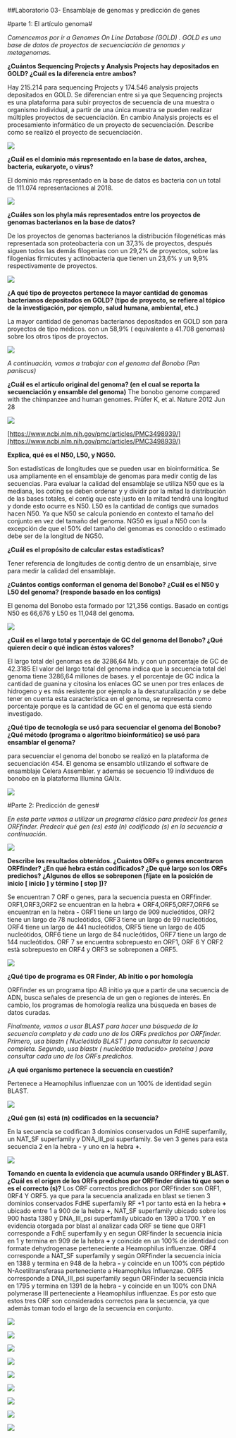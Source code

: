 ##Laboratorio 03- Ensamblaje de genomas y predicción de genes

#parte 1: El artículo genoma#

*Comencemos por ir a Genomes On Line Database (GOLD) . GOLD es una base de datos de proyectos de secuenciación de genomas y metagenomas.*

**¿Cuántos Sequencing Projects y Analysis Projects hay depositados en GOLD? ¿Cuál es la diferencia entre ambos?**

Hay 215.214 para sequencing Projects y 174.546 analysis projects depositados en GOLD.
Se diferencian entre si ya que Sequencing projects es una plataforma para subir proyectos de secuencia de una muestra o organismo individual, a partir de una única muestra se pueden realizar múltiples proyectos de secuenciación.
En cambio Analysis projects es el procesamiento informático de un proyecto de secuenciación. Describe como se realizó el proyecto de secuenciación.

![](https://github.com/bvaras1294/labbioinf2/blob/master/bioinf3/Captura23.PNG?raw=true)

**¿Cuál es el dominio más representado en la base de datos, archea, bacteria, eukaryote, o virus?**

El dominio más representado en la base de datos es bacteria  con un total de 111.074 representaciones al 2018. 

![](https://github.com/bvaras1294/labbioinf2/blob/master/bioinf3/Captura24.PNG?raw=true)

**¿Cuáles son los phyla más representados entre los proyectos de genomas bacterianos en la base de datos?**

De los proyectos de genomas bacterianos la distribución filogenéticas más representada son proteobacteria con un 37,3% de proyectos, después siguen todos las demás filogenias con un 29,2% de proyectos, sobre las filogenias firmicutes y actinobacteria que tienen un 23,6% y un 9,9% respectivamente de proyectos.

![](https://github.com/bvaras1294/labbioinf2/blob/master/bioinf3/Captura25.PNG?raw=true)
 
**¿A qué tipo de proyectos pertenece la mayor cantidad de genomas bacterianos depositados en GOLD? (tipo de proyecto, se refiere al tópico de la investigación, por ejemplo, salud humana, ambiental, etc.)**

La mayor cantidad de genomas bacterianos depositados en GOLD son para proyectos de tipo médicos. con un 58,9% ( equivalente a 41.708 genomas) sobre los otros tipos de proyectos. 

![](https://github.com/bvaras1294/labbioinf2/blob/master/bioinf3/Captura26.PNG?raw=true)

*A continuación, vamos a trabajar con el genoma del Bonobo (Pan paniscus)*

**¿Cuál es el artículo original del genoma? (en el cual se reporta la secuenciación y ensamble del genoma)**
The bonobo genome compared with the chimpanzee and human genomes. Prüfer K, et al. Nature 2012 Jun 28

![](https://github.com/bvaras1294/labbioinf2/blob/master/bioinf3/Captura.JPG?raw=true)

[https://www.ncbi.nlm.nih.gov/pmc/articles/PMC3498939/](https://www.ncbi.nlm.nih.gov/pmc/articles/PMC3498939/)

**Explica, qué es el N50, L50, y NG50.**

Son estadísticas de longitudes que se pueden usar en bioinformática. Se usa ampliamente en el ensamblaje de genomas para medir contig de las secuencias. 
Para evaluar la calidad del ensamblaje se utiliza N50 que es la mediana, los coting se deben ordenar y y dividir por la mitad la distribución de las bases totales, el contig que este justo en la mitad tendrá una longitud y donde esto ocurre es N50.
L50 es la cantidad de contigs que sumados hacen N50. 
Ya que N50 se calcula poniendo en contexto el tamaño del conjunto en vez del tamaño del genoma. NG50 es igual a N50 con la excepción de que el 50% del tamaño del genomas es conocido o estimado debe ser de la longitud de NG50.

**¿Cuál es el propósito de calcular estas estadísticas?**

Tener referencia de longitudes de contig dentro de un ensamblaje, sirve para medir la calidad del ensamblaje. 

**¿Cuántos contigs conforman el genoma del Bonobo? ¿Cuál es el N50 y L50 del genoma? (responde basado en los contigs)**

El genoma del Bonobo esta formado por 121,356 contigs. Basado en contigs N50 es 66,676 y L50 es 11,048 del genoma. 

![](https://github.com/bvaras1294/labbioinf2/blob/master/bioinf3/Captura28.PNG?raw=true)

**¿Cuál es el largo total y porcentaje de GC del genoma del Bonobo? ¿Qué quieren decir o qué indican éstos valores?**

El largo total del genomas es de 3286,64 Mb. y con un porcentaje de GC de 42.3185
El valor del largo total del genoma indica que la secuencia total del genoma tiene 3286,64 millones de bases. y el porcentaje de GC indica la cantidad de guanina y citosina los enlaces GC se unen por tres enlaces de hidrogeno y es más resistente por ejemplo a la desnaturalización y se debe tener en cuenta esta característica en el genoma, se representa como porcentaje porque es la cantidad de GC en el genoma que está siendo investigado.

**¿Qué tipo de tecnología se usó para secuenciar el genoma del Bonobo? ¿Qué método (programa o algorítmo bioinformático) se usó para ensamblar el genoma?**

para secuenciar el genoma del bonobo se realizó en la plataforma de secuenciación 454. El genoma se ensamblo utilizando el software de ensamblaje Celera Assembler. y además se secuencio 19 individuos de bonobo en la plataforma Illumina GAIIx. 

![](https://github.com/bvaras1294/labbioinf2/blob/master/bioinf3/Captura29.PNG?raw=true)

#Parte 2: Predicción de genes#

*En esta parte vamos a utilizar un programa clásico para predecir los genes ORFfinder.*
*Predecir qué gen (es) está (n) codificado (s) en la secuencia a continuación.*

![](https://github.com/bvaras1294/labbioinf2/blob/master/bioinf3/Captura30.PNG?raw=true)

**Describe los resultados obtenidos. ¿Cuántos ORFs o genes encontraron ORFfinder? ¿En qué hebra están codificados? ¿De qué largo son los ORFs predichos? ¿Algunos de ellos se sobreponen (fíjate en la posición de inicio [ inicio ] y término [ stop ])?**

Se encuentran 7 ORF o genes, para la secuencia puesta en ORFfinder.
ORF1,ORF3,ORF2 se encuentran en la hebra **+**
ORF4,ORF5,ORF7,ORF6 se encuentran en la hebra **-**
ORF1 tiene un largo de 909 nucleótidos, ORF2 tiene un largo de 78 nucleótidos, ORF3 tiene un largo de 99 nucleótidos, ORF4 tiene un largo de 441 nucleótidos, ORF5 tiene un largo de 405 nucleótidos, ORF6 tiene un largo de 84 nucleótidos, ORF7 tiene un largo de 144 nucleótidos. 
ORF 7 se encuentra sobrepuesto en ORF1, ORF 6 Y ORF2 està sobrepuesto en ORF4 y ORF3 se sobreponen a ORF5.

![](https://github.com/bvaras1294/labbioinf2/blob/master/bioinf3/Captura31.PNG?raw=true)

**¿Qué tipo de programa es OR Finder, Ab initio o por homología**

ORFfinder es un programa tipo AB initio ya que a partir de una secuencia de ADN, busca señales de presencia de un gen o regiones de interés. En cambio, los programas de homología realiza una búsqueda en bases de datos curadas. 

*Finalmente, vamos a usar BLAST para hacer una búsqueda de la secuencia completa y de cada uno de los ORFs predichos por ORFfinder.* *Primero, usa blastn ( Nucleótido BLAST ) para consultar la secuencia completa. Segundo, usa blastx ( nucleótido traducido> proteína ) para consultar cada uno de los ORFs predichos.*

 **¿A qué organismo pertenece la secuencia en cuestión?**

Pertenece a Heamophilus influenzae con un 100% de identidad según BLAST.

![](https://github.com/bvaras1294/labbioinf2/blob/master/bioinf3/Capturasada%C3%B1sldka.JPG?raw=true)

**¿Qué gen (s) está (n) codificados en la secuencia?**

En la secuencia se codifican 3 dominios conservados un FdHE superfamily, un NAT_SF superfamily y DNA_III_psi superfamily. Se ven 3 genes para esta secuencia 2 en la hebra **-** y uno en la hebra **+**. 

![](https://github.com/bvaras1294/labbioinf2/blob/master/bioinf3/Captura6.JPG?raw=true)

**Tomando en cuenta la evidencia que acumula usando ORFfinder y BLAST. ¿Cuál es el origen de los ORFs predichos por ORFfinder dirías tú que son o es el correcto (s)?** 
Los ORF correctos predichos por ORFfinder son ORF1, 0RF4 Y ORF5.
ya que para la secuencia analizada en blast se tienen 3 dominios conservados FdHE superfamily RF +1 por tanto está en la hebra **+** ubicado entre 1 a 900  de la hebra **+**, NAT_SF superfamily ubicado sobre los 900 hasta 1380  y DNA_III_psi superfamily ubicado en 1390 a 1700. 
Y en evidencia otorgada por blast al analizar cada ORF se tiene que ORF1 corresponde a FdhE superfamily y en segun ORFfinder la secuencia inicia en 1 y termina en 909 de la hebra **+** y coincide en un 100% de identidad con formate dehydrogenase perteneciente a Heamophilus influenzae. ORF4 corresponde a NAT_SF superfamily y según ORFfinder la secuencia inicia en 1388 y termina en 948 de la hebra **-** y coincide en un 100% con péptido N-Acetiltransferasa perteneciente a Heamophilus Influenzae. ORF5 corresponde a  DNA_III_psi superfamily segun ORFinder la secuencia inicia en 1795 y termina en 1391 de la hebra **-** y coincide en un 100% con DNA polymerase III perteneciente a Heamophilus influenzae. Es por esto que estos tres ORF son considerados correctos para la secuencia, ya que además toman todo el largo de la secuencia en conjunto. 

![](https://github.com/bvaras1294/labbioinf2/blob/master/bioinf3/Capturadfg.JPG?raw=true)

![](https://github.com/bvaras1294/labbioinf2/blob/master/bioinf3/Captura%2010.JPG?raw=true)

![](https://github.com/bvaras1294/labbioinf2/blob/master/bioinf3/Captura11.JPG?raw=true)

![](https://github.com/bvaras1294/labbioinf2/blob/master/bioinf3/Captura%2017.JPG?raw=true)

![](https://github.com/bvaras1294/labbioinf2/blob/master/bioinf3/Captura33.PNG?raw=true)

![](https://github.com/bvaras1294/labbioinf2/blob/master/bioinf3/Captura%2034.PNG?raw=true)

![](https://github.com/bvaras1294/labbioinf2/blob/master/bioinf3/Capturadfsgsf.JPG?raw=true)

![](https://github.com/bvaras1294/labbioinf2/blob/master/bioinf3/Captura13.JPG?raw=true)

![](https://github.com/bvaras1294/labbioinf2/blob/master/bioinf3/Captura14.JPG?raw=true)



